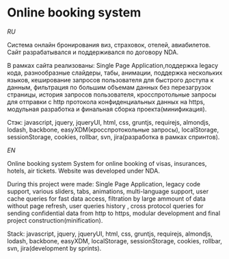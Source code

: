 Online booking system
====================

*RU*

Система онлайн бронирования виз, страховок, отелей, авиабилетов.
Сайт разрабатывался и поддерживался по договору NDA.

В рамках сайта реализованы: Single Page Application,поддержка legacy кода, разнообразные слайдеры, табы, анимации, поддержка нескольких языков, кеширование запросов пользователя для быстрого доступа к данным, фильтрация по большим объемам данных без перезагрузок страницы, история запросов пользователя, кросспротольные запросы для отправки с http протокола конфиденциальных данных на https, модульная разработка и финальная сборка проекта(минификация).

Стэк: javascript, jquery, jqueryUI, html, css, gruntjs, requirejs, almondjs, lodash, backbone, easyXDM(кросспротокольные запросы), localStorage, sessionStorage, cookies, rollbar, svn, jira(разработка в рамках спринтов).

*EN*

Online booking system
System for online booking of visas, insurances, hotels, air tickets. Website was developed under NDA.

During this project were made: Single Page Application, legacy code support, various sliders, tabs, animations, multi-language support, user cache queries  for fast data access, filtration by large ammount of data without page refresh, user queries history , cross protocol queries for sending confidential data from http to https, modular development and final project construction(minification).

Stack: javascript, jquery, jqueryUI, html, css, gruntjs, requirejs, almondjs, lodash, backbone, easyXDM, localStorage, sessionStorage, cookies, rollbar, svn, jira(development by sprints).
